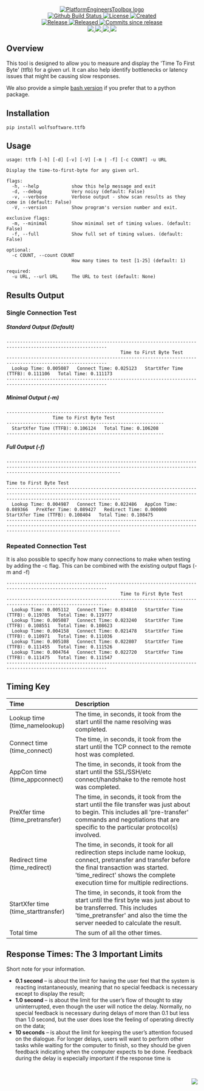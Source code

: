 <!-- markdownlint-disable -->
<p align="center">
    <a href="https://github.com/PlatformEngineersToolbox/">
        <img src="https://cdn.wolfsoftware.com/assets/images/github/organisations/platformengineerstoolbox/black-and-white-circle-256.png" alt="PlatformEngineersToolbox logo" />
    </a>
    <br />
    <a href="https://github.com/PlatformEngineersToolbox/time-to-first-byte-package/actions/workflows/cicd.yml">
        <img src="https://img.shields.io/github/actions/workflow/status/PlatformEngineersToolbox/time-to-first-byte-package/cicd.yml?branch=master&label=build%20status&style=for-the-badge" alt="Github Build Status" />
    </a>
    <a href="https://github.com/PlatformEngineersToolbox/time-to-first-byte-package/blob/master/LICENSE.md">
        <img src="https://img.shields.io/github/license/PlatformEngineersToolbox/time-to-first-byte-package?color=blue&label=License&style=for-the-badge" alt="License">
    </a>
    <a href="https://github.com/PlatformEngineersToolbox/time-to-first-byte-package">
        <img src="https://img.shields.io/github/created-at/PlatformEngineersToolbox/time-to-first-byte-package?color=blue&label=Created&style=for-the-badge" alt="Created">
    </a>
    <br />
    <a href="https://github.com/PlatformEngineersToolbox/time-to-first-byte-package/releases/latest">
        <img src="https://img.shields.io/github/v/release/PlatformEngineersToolbox/time-to-first-byte-package?color=blue&label=Latest%20Release&style=for-the-badge" alt="Release">
    </a>
    <a href="https://github.com/PlatformEngineersToolbox/time-to-first-byte-package/releases/latest">
        <img src="https://img.shields.io/github/release-date/PlatformEngineersToolbox/time-to-first-byte-package?color=blue&label=Released&style=for-the-badge" alt="Released">
    </a>
    <a href="https://github.com/PlatformEngineersToolbox/time-to-first-byte-package/releases/latest">
        <img src="https://img.shields.io/github/commits-since/PlatformEngineersToolbox/time-to-first-byte-package/latest.svg?color=blue&style=for-the-badge" alt="Commits since release">
    </a>
    <br />
    <a href="https://github.com/PlatformEngineersToolbox/time-to-first-byte-package/blob/master/.github/CODE_OF_CONDUCT.md">
        <img src="https://img.shields.io/badge/Code%20of%20Conduct-blue?style=for-the-badge" />
    </a>
    <a href="https://github.com/PlatformEngineersToolbox/time-to-first-byte-package/blob/master/.github/CONTRIBUTING.md">
        <img src="https://img.shields.io/badge/Contributing-blue?style=for-the-badge" />
    </a>
    <a href="https://github.com/PlatformEngineersToolbox/time-to-first-byte-package/blob/master/.github/SECURITY.md">
        <img src="https://img.shields.io/badge/Report%20Security%20Concern-blue?style=for-the-badge" />
    </a>
    <a href="https://github.com/PlatformEngineersToolbox/time-to-first-byte-package/issues">
        <img src="https://img.shields.io/badge/Get%20Support-blue?style=for-the-badge" />
    </a>
</p>

## Overview

This tool is designed to allow you to measure and display the 'Time To First Byte' (ttfb) for a given url. It can also help identify bottlenecks or latency issues that might be causing slow responses.

We also provide a simple [bash version](https://github.com/PlatformEngineersToolbox/time-to-first-byte) if you prefer that to a python package.

## Installation

```shell
pip install wolfsoftware.ttfb
```

## Usage

```
usage: ttfb [-h] [-d] [-v] [-V] [-m | -f] [-c COUNT] -u URL

Display the time-to-first-byte for any given url.

flags:
  -h, --help            show this help message and exit
  -d, --debug           Very noisy (default: False)
  -v, --verbose         Verbose output - show scan results as they come in (default: False)
  -V, --version         Show program's version number and exit.

exclusive flags:
  -m, --minimal         Show minimal set of timing values. (default: False)
  -f, --full            Show full set of timing values. (default: False)

optional:
  -c COUNT, --count COUNT
                        How many times to test [1-25] (default: 1)

required:
  -u URL, --url URL     The URL to test (default: None)
```

## Results Output

### Single Connection Test

##### Standard Output (Default)
```
-----------------------------------------------------------------------------------------------------------
                                          Time to First Byte Test
-----------------------------------------------------------------------------------------------------------
  Lookup Time: 0.005087   Connect Time: 0.025123   StartXfer Time (TTFB): 0.111106   Total Time: 0.111173
-----------------------------------------------------------------------------------------------------------
```

##### Minimal Output (-m)

```
----------------------------------------------------------
                 Time to First Byte Test
----------------------------------------------------------
  StartXfer Time (TTFB): 0.106124   Total Time: 0.106208
----------------------------------------------------------
```

##### Full Output (-f)

```
--------------------------------------------------------------------------------------------------------------------------------------------------------------------------------------
                                                                               Time to First Byte Test
--------------------------------------------------------------------------------------------------------------------------------------------------------------------------------------
  Lookup Time: 0.004987   Connect Time: 0.022486   AppCon Time: 0.089366   PreXfer Time: 0.089427   Redirect Time: 0.000000   StartXfer Time (TTFB): 0.108404   Total Time: 0.108475
--------------------------------------------------------------------------------------------------------------------------------------------------------------------------------------
```

### Repeated Connection Test

It is also possible to specify how many connections to make when testing by adding the -c flag. This can be combined with the existing output flags (-m and -f)

```
-----------------------------------------------------------------------------------------------------------
                                          Time to First Byte Test
-----------------------------------------------------------------------------------------------------------
  Lookup Time: 0.005112   Connect Time: 0.034810   StartXfer Time (TTFB): 0.119705   Total Time: 0.119777
  Lookup Time: 0.005087   Connect Time: 0.023240   StartXfer Time (TTFB): 0.108551   Total Time: 0.108623
  Lookup Time: 0.004158   Connect Time: 0.021478   StartXfer Time (TTFB): 0.110971   Total Time: 0.111036
  Lookup Time: 0.005108   Connect Time: 0.022807   StartXfer Time (TTFB): 0.111455   Total Time: 0.111526
  Lookup Time: 0.004764   Connect Time: 0.022720   StartXfer Time (TTFB): 0.111475   Total Time: 0.111547
-----------------------------------------------------------------------------------------------------------
```

## Timing Key

| Time                                | Description                                                                                                                                                                                                                           |
| :---------------------------------- | :------------------------------------------------------------------------------------------------------------------------------------------------------------------------------------------------------------------------------------ |
| Lookup time (time_namelookup)       | The time, in seconds, it took from the start until the name resolving was completed.                                                                                                                                                  |
| Connect time (time_connect)         | The time, in seconds, it took from the start until the TCP connect to the remote host was completed.                                                                                                                                  |
| AppCon time (time_appconnect)       | The time, in seconds, it took from the start until the SSL/SSH/etc connect/handshake to the remote host was completed.                                                                                                                |
| PreXfer time (time_pretransfer)     | The time, in seconds, it took from the start until the file transfer was just about to begin. This includes all 'pre-transfer' commands and negotiations that are specific to the particular protocol(s) involved.                    |
| Redirect time (time_redirect)       | The time, in seconds, it took for all redirection steps include name lookup, connect, pretransfer and transfer before the final transaction was started. 'time_redirect' shows the complete execution time for multiple redirections. |
| StartXfer time (time_starttransfer) | The time, in seconds, it took from the start until the first byte was just about to be transferred. This includes 'time_pretransfer' and also the time the server needed to calculate the result.                                     |
| Total time                          | The sum of all the other times.                                                                                                                                                                                                       |


## Response Times: The 3 Important Limits

Short note for your information.

* **0.1 second** – is about the limit for having the user feel that the system is reacting instantaneously, meaning that no special feedback is necessary except to display the result;
* **1.0 second** – is about the limit for the user’s flow of thought to stay uninterrupted, even though the user will notice the delay. Normally, no special feedback is necessary during delays of more than 0.1 but less than 1.0 second, but the user does lose the feeling of operating directly on the data;
* **10 seconds** – is about the limit for keeping the user’s attention focused on the dialogue. For longer delays, users will want to perform other tasks while waiting for the computer to finish, so they should be given feedback indicating when the computer expects to be done. Feedback during the delay is especially important if the response time is 

<br />
<p align="right"><a href="https://wolfsoftware.com/"><img src="https://img.shields.io/badge/Created%20by%20Wolf%20on%20behalf%20of%20Wolf%20Software-blue?style=for-the-badge" /></a></p>
